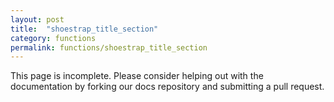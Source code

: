 ```yaml
---
layout: post
title:  "shoestrap_title_section"
category: functions
permalink: functions/shoestrap_title_section
---
```


This page is incomplete. Please consider helping out with the documentation by forking our docs repository and submitting a pull request.